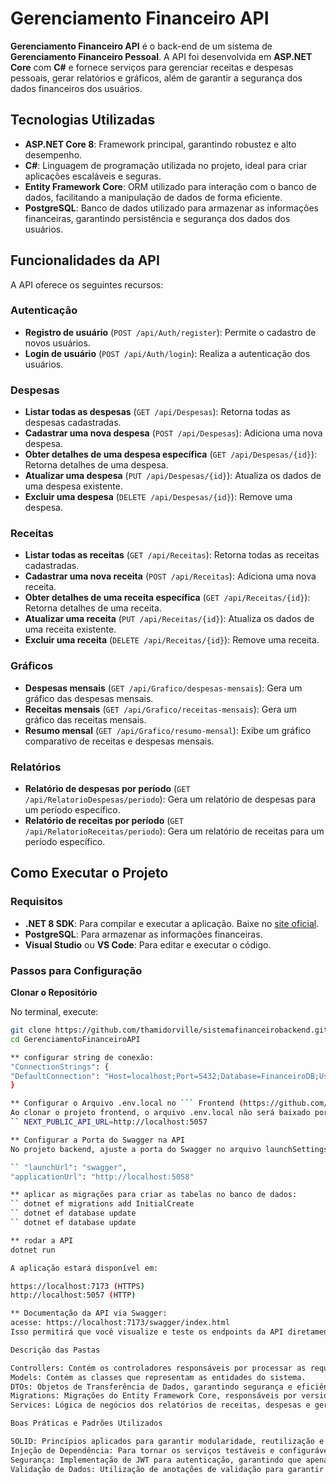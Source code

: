 # Gerenciamento Financeiro API

**Gerenciamento Financeiro API** é o back-end de um sistema de **Gerenciamento Financeiro Pessoal**. A API foi desenvolvida em **ASP.NET Core** com **C#** e fornece serviços para gerenciar receitas e despesas pessoais, gerar relatórios e gráficos, além de garantir a segurança dos dados financeiros dos usuários.

## Tecnologias Utilizadas

- **ASP.NET Core 8**: Framework principal, garantindo robustez e alto desempenho.
- **C#**: Linguagem de programação utilizada no projeto, ideal para criar aplicações escaláveis e seguras.
- **Entity Framework Core**: ORM utilizado para interação com o banco de dados, facilitando a manipulação de dados de forma eficiente.
- **PostgreSQL**: Banco de dados utilizado para armazenar as informações financeiras, garantindo persistência e segurança dos dados dos usuários.

## Funcionalidades da API

A API oferece os seguintes recursos:

### Autenticação

- **Registro de usuário** (`POST /api/Auth/register`): Permite o cadastro de novos usuários.
- **Login de usuário** (`POST /api/Auth/login`): Realiza a autenticação dos usuários.

### Despesas

- **Listar todas as despesas** (`GET /api/Despesas`): Retorna todas as despesas cadastradas.
- **Cadastrar uma nova despesa** (`POST /api/Despesas`): Adiciona uma nova despesa.
- **Obter detalhes de uma despesa específica** (`GET /api/Despesas/{id}`): Retorna detalhes de uma despesa.
- **Atualizar uma despesa** (`PUT /api/Despesas/{id}`): Atualiza os dados de uma despesa existente.
- **Excluir uma despesa** (`DELETE /api/Despesas/{id}`): Remove uma despesa.

### Receitas

- **Listar todas as receitas** (`GET /api/Receitas`): Retorna todas as receitas cadastradas.
- **Cadastrar uma nova receita** (`POST /api/Receitas`): Adiciona uma nova receita.
- **Obter detalhes de uma receita específica** (`GET /api/Receitas/{id}`): Retorna detalhes de uma receita.
- **Atualizar uma receita** (`PUT /api/Receitas/{id}`): Atualiza os dados de uma receita existente.
- **Excluir uma receita** (`DELETE /api/Receitas/{id}`): Remove uma receita.

### Gráficos

- **Despesas mensais** (`GET /api/Grafico/despesas-mensais`): Gera um gráfico das despesas mensais.
- **Receitas mensais** (`GET /api/Grafico/receitas-mensais`): Gera um gráfico das receitas mensais.
- **Resumo mensal** (`GET /api/Grafico/resumo-mensal`): Exibe um gráfico comparativo de receitas e despesas mensais.

### Relatórios

- **Relatório de despesas por período** (`GET /api/RelatorioDespesas/periodo`): Gera um relatório de despesas para um período específico.
- **Relatório de receitas por período** (`GET /api/RelatorioReceitas/periodo`): Gera um relatório de receitas para um período específico.

## Como Executar o Projeto

### Requisitos

- **.NET 8 SDK**: Para compilar e executar a aplicação. Baixe no [site oficial](https://dotnet.microsoft.com/download).
- **PostgreSQL**: Para armazenar as informações financeiras.
- **Visual Studio** ou **VS Code**: Para editar e executar o código.

### Passos para Configuração

 **Clonar o Repositório**

   No terminal, execute:

   ```bash
   git clone https://github.com/thamidorville/sistemafinanceirobackend.git
   cd GerenciamentoFinanceiroAPI

** configurar string de conexão:
"ConnectionStrings": {
  "DefaultConnection": "Host=localhost;Port=5432;Database=FinanceiroDB;Username=seu_usuario;Password=sua_senha"
}

** Configurar o Arquivo .env.local no ``` Frontend (https://github.com/thamidorville/sistemafinanceirofrontend)
Ao clonar o projeto frontend, o arquivo .env.local não será baixado porque está incluído no .gitignore. Portanto, crie um arquivo .env.local na raiz do seu projeto frontend e adicione a seguinte linha:
`` NEXT_PUBLIC_API_URL=http://localhost:5057

** Configurar a Porta do Swagger na API
No projeto backend, ajuste a porta do Swagger no arquivo launchSettings.json. O Swagger não roda junto com o dotnet run no Visual Studio, então ajuste o launchSettings.json para a seguinte configuração:

`` "launchUrl": "swagger",
"applicationUrl": "http://localhost:5058"

** aplicar as migrações para criar as tabelas no banco de dados:
`` dotnet ef migrations add InitialCreate
`` dotnet ef database update
`` dotnet ef database update

** rodar a API
dotnet run

A aplicação estará disponível em:

https://localhost:7173 (HTTPS)
http://localhost:5057 (HTTP)

** Documentação da API via Swagger:
acesse: https://localhost:7173/swagger/index.html
Isso permitirá que você visualize e teste os endpoints da API diretamente no Swagger e  também permitirá que o frontend funcione corretamente.

Descrição das Pastas

Controllers: Contém os controladores responsáveis por processar as requisições HTTP e conectar os serviços aos modelos.
Models: Contém as classes que representam as entidades do sistema.
DTOs: Objetos de Transferência de Dados, garantindo segurança e eficiência nas comunicações entre as camadas.
Migrations: Migrações do Entity Framework Core, responsáveis por versionar o banco de dados.
Services: Lógica de negócios dos relatórios de receitas, despesas e geração de gráficos.

Boas Práticas e Padrões Utilizados

SOLID: Princípios aplicados para garantir modularidade, reutilização e manutenção do código.
Injeção de Dependência: Para tornar os serviços testáveis e configuráveis com facilidade.
Segurança: Implementação de JWT para autenticação, garantindo que apenas usuários autorizados tenham acesso.
Validação de Dados: Utilização de anotações de validação para garantir que os dados inseridos estejam consistentes.



